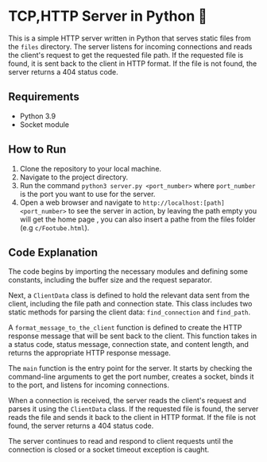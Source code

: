# TCP,HTTP Server in Python 💾

This is a simple HTTP server written in Python that serves static files from the `files` directory. The server listens for incoming connections and reads the client's request to get the requested file path. If the requested file is found, it is sent back to the client in HTTP format. If the file is not found, the server returns a 404 status code.

## Requirements

-   Python 3.9
-   Socket module

## How to Run

1.  Clone the repository to your local machine.
2.  Navigate to the project directory.
3.  Run the command `python3 server.py <port_number>` where `port_number` is the port you want to use for the server.
4.  Open a web browser and navigate to `http://localhost:[path]<port_number>` to see the server in action, by leaving the path empty you will get the home page , you can also insert a pathe from the files folder (e.g `c/Footube.html`).

## Code Explanation

The code begins by importing the necessary modules and defining some constants, including the buffer size and the request separator.

Next, a `ClientData` class is defined to hold the relevant data sent from the client, including the file path and connection state. This class includes two static methods for parsing the client data: `find_connection` and `find_path`.

A `format_message_to_the_client` function is defined to create the HTTP response message that will be sent back to the client. This function takes in a status code, status message, connection state, and content length, and returns the appropriate HTTP response message.

The `main` function is the entry point for the server. It starts by checking the command-line arguments to get the port number, creates a socket, binds it to the port, and listens for incoming connections.

When a connection is received, the server reads the client's request and parses it using the `ClientData` class. If the requested file is found, the server reads the file and sends it back to the client in HTTP format. If the file is not found, the server returns a 404 status code.

The server continues to read and respond to client requests until the connection is closed or a socket timeout exception is caught.
